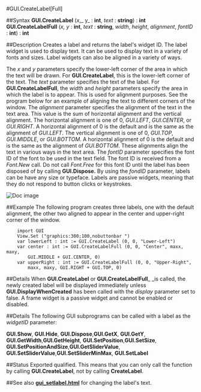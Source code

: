 
#GUI.CreateLabel[Full]

##Syntax
**GUI.CreateLabel** (_x_,_ y_ : **int**, _text_ : **string**) : **int**
**GUI.CreateLabelFull** (_x,_ _y_ : **int**, _text_ : **string**,     _width_, _height_, _alignment_, _fontID_ : **int**) : **int**



##Description
Creates a label and returns the label's widget ID. 
The label widget is used to display text. It can be used to display text in a variety of fonts and sizes. Label widgets can also be aligned in a variety of ways.

The _x_ and _y_ parameters specify the lower-left corner of the area in which the text will be drawn. For **GUI.CreateLabel**, this is the lower-left corner of the text. The _text_ parameter specifies the text of the label.
For **GUI.CreateLabelFull**, the _width_ and _height_ parameters specify the area in which the label is to appear. This is used for alignment purposes. See the program below for an example of aligning the text to different corners of the window. The _alignment_ parameter specifies the alignment of the text in the text area. This value is the sum of horizontal alignment and the vertical alignment. The horizontal alignment is one of 0, _GUI.LEFT_, _GUI.CENTER_, or _GUI.RIGHT_. A horizontal alignment of 0 is the default and is the same as the alignment of _GUI.LEFT_. The vertical alignment is one of 0, _GUI.TOP_, _GUI.MIDDLE_, or _GUI.BOTTOM_. A horizontal alignment of 0 is the default and is the same as the alignment of _GUI.BOTTOM_. These alignments align the text in various ways in the text area. The _fontID_ parameter specifies the font ID of the font to be used in the text field. The font ID is received from a _Font.New_ call. Do not call _Font.Free_ for this font ID until the label has been disposed of by calling **GUI.Dispose.**
By using the _fondID_ parameter, labels can be have any size or typeface.
Labels are passive widgets, meaning that they do not respond to button clicks or keystrokes.

![Doc image](gui_createlabel_full01.gif)


##Example
The following program creates three labels, one with the default alignment, the other two aligned to appear in the center and upper-right corner of the window.


        import GUI
        View.Set ("graphics:300;100,nobuttonbar ")
        var lowerLeft : int := GUI.CreateLabel (0, 0, "Lower-Left")
        var center : int := GUI.CreateLabelFull (0, 0, "Center", maxx, maxy, 
            GUI.MIDDLE + GUI.CENTER, 0)
        var upperRight : int := GUI.CreateLabelFull (0, 0, "Upper-Right", 
            maxx, maxy, GUI.RIGHT + GUI.TOP, 0)
##Details
When **GUI.CreateLabel** or **GUI.CreateLabelFull**_ _is called, the newly created label will be displayed immediately unless **GUI.DisplayWhenCreated** has been called with the _display_ parameter set to false. 
A frame widget is a passive widget and cannot be enabled or disabled.



##Details
The following GUI subprograms can be called with a label as the _widgetID_ parameter:

**GUI.Show**, **GUI.Hide**, **GUI.Dispose**,**GUI.GetX**, **GUI.GetY**, **GUI.GetWidth**,**GUI.GetHeight**, **GUI.SetPosition**,**GUI.SetSize**, **GUI.SetPositionAndSize**,**GUI.GetSliderValue**, **GUI.SetSliderValue**,**GUI.SetSliderMinMax**, **GUI.SetLabel**





##Status
Exported qualified.
This means that you can only call the function by calling **GUI.CreateLabel**, not by calling **CreateLabel**.



##See also
**[gui_setlabel.html](GUI.SetLabel)** for changing the label's text.


